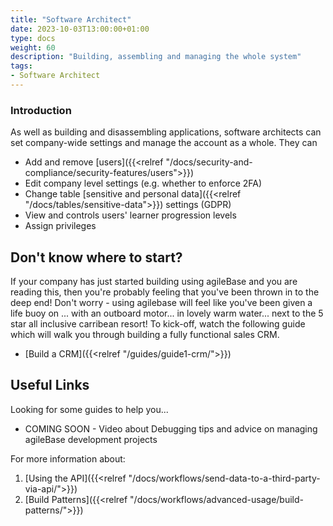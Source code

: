 ```yaml
---
title: "Software Architect"
date: 2023-10-03T13:00:00+01:00
type: docs
weight: 60
description: "Building, assembling and managing the whole system"
tags:
- Software Architect
---
```


### Introduction
As well as building and disassembling applications, software architects can set company-wide settings and manage the account as a whole. They can 
* Add and remove [users]({{<relref "/docs/security-and-compliance/security-features/users">}})
* Edit company level settings (e.g. whether to enforce 2FA)
* Change table [sensitive and personal data]({{<relref "/docs/tables/sensitive-data">}}) settings (GDPR)
* View and controls users' learner progression levels 
* Assign privileges 

## Don't know where to start?
If your company has just started building using agileBase and you are reading this, then you're probably feeling that you've been thrown in to the deep end!
Don't worry - using agilebase will feel like you've been given a life buoy on ... with an outboard motor... in lovely warm water... next to the 5 star all inclusive carribean resort!
To kick-off, watch the following guide which will walk you through building a fully functional sales CRM. 
* [Build a CRM]({{<relref "/guides/guide1-crm/">}})


## Useful Links
Looking for some guides to help you...
* COMING SOON - Video about Debugging tips and advice on managing agileBase development projects 

For more information about:
1. [Using the API]({{<relref "/docs/workflows/send-data-to-a-third-party-via-api/">}})
2. [Build Patterns]({{<relref "/docs/workflows/advanced-usage/build-patterns/">}})

